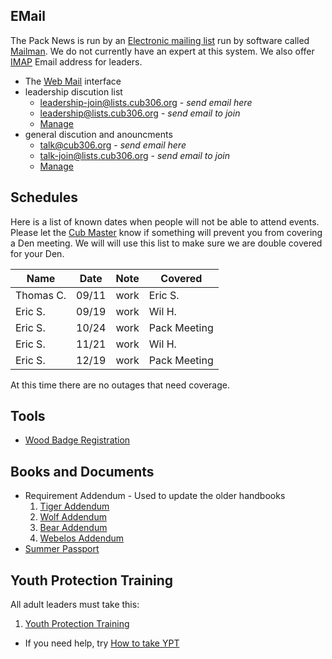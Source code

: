 <!-- Title: Leadership -->

## EMail ##

The Pack News is run by an [Electronic mailing list](https://en.wikipedia.org/wiki/Electronic_mailing_list) run by software called [Mailman](http://www.list.org). We do not currently have an expert at this system. We also offer [IMAP](https://en.wikipedia.org/wiki/Internet_Message_Access_Protocol) Email address for leaders.

* The [Web Mail](https://webmail.cub306.org) interface
* leadership discution list
    * leadership-join@lists.cub306.org - *send email here*
    * leadership@lists.cub306.org - *send email to join*
    * [Manage](http://lists.cub306.org/admin.cgi/leadership-cub306.org/)
* general discution and anouncments
    * talk@cub306.org - *send email here*
    * talk-join@lists.cub306.org - *send email to join*
    * [Manage](http://lists.cub306.org/admin.cgi/talk-cub306.org)

## Schedules ##

Here is a list of known dates when people will not be able to attend events. Please let the [Cub Master](mailto:cubmaster@cub306.org) know if something will prevent you from covering a Den meeting. We will will use this list to make sure we are double covered for your Den.

| Name    | Date  | Note | Covered |
| ------- | ----- | ---- | ------- |
| Thomas C. | 09/11 | work | Eric S.
| Eric S. | 09/19 | work | Wil H.
| Eric S. | 10/24 | work | Pack Meeting
| Eric S. | 11/21 | work | Wil H.
| Eric S. | 12/19 | work | Pack Meeting
 
At this time there are no outages that need coverage. 

## Tools ##
* [Wood Badge Registration](http://www.baltimorebsa.org/programs/wood-badge/n6-220-18-2/67186)

## Books and Documents ##

* Requirement Addendum - Used to update the older handbooks
    1. [Tiger Addendum](https://filestore.scouting.org/filestore/cubscouts/pdf/Tiger_Addendum.pdf)
    1. [Wolf Addendum](https://filestore.scouting.org/filestore/cubscouts/pdf/Wolf_Addendum.pdf)
    1. [Bear Addendum](https://filestore.scouting.org/filestore/cubscouts/pdf/Bear_Addendum.pdf)
    1. [Webelos Addendum](https://filestore.scouting.org/filestore/cubscouts/pdf/WEBELOS_AOL_Addendum.pdf)
* [Summer Passport](http://www.baltimorebsa.org/cubpassport)

## Youth Protection Training ##

All adult leaders must take this:

1. [Youth Protection Training](https://www.scouting.org/training/youth-protection/ "Youth Protection Training")
* If you need help, try [How to take YPT](/ypt)

